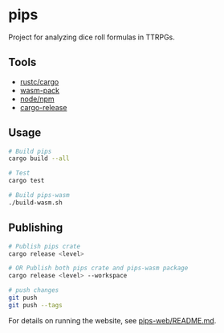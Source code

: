 # pips

Project for analyzing dice roll formulas in TTRPGs.

## Tools

- [rustc/cargo](https://rustup.rs/)
- [wasm-pack](https://rustwasm.github.io/wasm-pack/installer/)
- [node/npm](https://nodejs.org/en/)
- [cargo-release](https://docs.rs/crate/cargo-release/)

## Usage

```sh
# Build pips
cargo build --all

# Test
cargo test

# Build pips-wasm
./build-wasm.sh
```

## Publishing

```sh
# Publish pips crate
cargo release <level>

# OR Publish both pips crate and pips-wasm package
cargo release <level> --workspace

# push changes
git push
git push --tags
```

For details on running the website, see [pips-web/README.md](pips-web/README.md).
